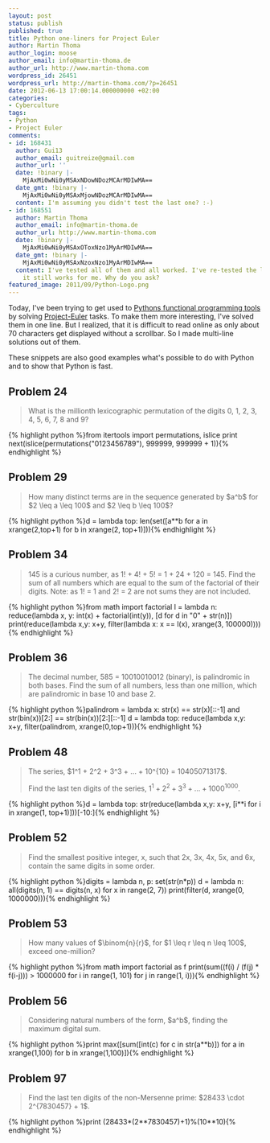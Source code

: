 ```yaml
---
layout: post
status: publish
published: true
title: Python one-liners for Project Euler
author: Martin Thoma
author_login: moose
author_email: info@martin-thoma.de
author_url: http://www.martin-thoma.com
wordpress_id: 26451
wordpress_url: http://martin-thoma.com/?p=26451
date: 2012-06-13 17:00:14.000000000 +02:00
categories:
- Cyberculture
tags:
- Python
- Project Euler
comments:
- id: 168431
  author: Gui13
  author_email: guitreize@gmail.com
  author_url: ''
  date: !binary |-
    MjAxMi0wNi0yMSAxNDowNDozMCArMDIwMA==
  date_gmt: !binary |-
    MjAxMi0wNi0yMSAxMjowNDozMCArMDIwMA==
  content: I'm assuming you didn't test the last one? :-)
- id: 168551
  author: Martin Thoma
  author_email: info@martin-thoma.de
  author_url: http://www.martin-thoma.com
  date: !binary |-
    MjAxMi0wNi0yMSAxOToxNzo1MyArMDIwMA==
  date_gmt: !binary |-
    MjAxMi0wNi0yMSAxNzoxNzo1MyArMDIwMA==
  content: I've tested all of them and all worked. I've re-tested the last one and
    it still works for me. Why do you ask?
featured_image: 2011/09/Python-Logo.png
---
```

Today, I've been trying to get used to <a href="http://martin-thoma.com/functional-programming-in-python/" title="Functional Programming in Python">Pythons functional programming tools</a> by solving <a href="http://projecteuler.net/about">Project-Euler</a> tasks. To make them more interesting, I've solved them in one line. But I realized, that it is difficult to read online as only about 70 characters get displayed without a scrollbar. So I made multi-line solutions out of them. 

These snippets are also good examples what's possible to do with Python and to show that Python is fast.

<h2>Problem 24</h2>
<blockquote>What is the millionth lexicographic permutation of the digits 0, 1, 2, 3, 4, 5, 6, 7, 8 and 9?</blockquote>
{% highlight python %}from itertools import permutations, islice
print next(islice(permutations("0123456789"), 999999, 999999 + 1)){% endhighlight %}

<h2>Problem 29</h2>
<blockquote>How many distinct terms are in the sequence generated by $a^b$ for $2 \leq a \leq 100$ and $2 \leq b \leq 100$?</blockquote>
{% highlight python %}d = lambda top: len(set([a**b for a in xrange(2,top+1) 
                                      for b in xrange(2, top+1)])){% endhighlight %}

<h2>Problem 34</h2>
<blockquote>145 is a curious number, as 1! + 4! + 5! = 1 + 24 + 120 = 145.
Find the sum of all numbers which are equal to the sum of the factorial of their digits.
Note: as 1! = 1 and 2! = 2 are not sums they are not included.</blockquote>
{% highlight python %}from math import factorial
l = lambda n: reduce(lambda x, y: int(x) + factorial(int(y)), 
                     [d for d in "0" + str(n)])
print(reduce(lambda x,y: x+y, 
             filter(lambda x: x == l(x), 
                    xrange(3, 100000)))){% endhighlight %}

<h2>Problem 36</h2>
<blockquote>The decimal number, 585 = 10010010012 (binary), is palindromic in both bases.
Find the sum of all numbers, less than one million, which are palindromic in base 10 and base 2.</blockquote>
{% highlight python %}palindrom = lambda x: str(x) == str(x)[::-1] and 
                              str(bin(x))[2:] == str(bin(x))[2:][::-1]
d = lambda top: reduce(lambda x,y: x+y, 
                       filter(palindrom, xrange(0,top+1))){% endhighlight %}

<h2>Problem 48</h2>
<blockquote>The series, $1^1 + 2^2 + 3^3 + ... + 10^{10} = 10405071317$.

Find the last ten digits of the series, $1^1 + 2^2 + 3^3 + ... + 1000^{1000}$.</blockquote>


{% highlight python %}d = lambda top: str(reduce(lambda x,y: x+y, 
                            [i**i for i in xrange(1, top+1)]))[-10:]{% endhighlight %}

<h2>Problem 52</h2>
<blockquote>Find the smallest positive integer, x, such that 2x, 3x, 4x, 5x, and 6x, contain the same digits in some order.</blockquote>

{% highlight python %}digits = lambda n, p: set(str(n*p))
d = lambda n: all(digits(n, 1) ==  digits(n, x) for x in range(2, 7))
print(filter(d, xrange(0, 1000000))){% endhighlight %}

<h2>Problem 53</h2>
<blockquote>How many values of $\binom{n}{r}$, for $1 \leq r \leq n \leq 100$, exceed one-million?</blockquote>
{% highlight python %}from math import factorial as f
print(sum((f(i) / (f(j) * f(i-j))) > 1000000 for i in range(1, 101) 
		for j in range(1, i))){% endhighlight %}

<h2>Problem 56</h2>
<blockquote>Considering natural numbers of the form, $a^b$, finding the maximum digital sum.</blockquote>

{% highlight python %}print max([sum([int(c) for c in str(a**b)])
				for a in xrange(1,100) 
				for b in xrange(1,100)]){% endhighlight %}

<h2>Problem 97</h2>
<blockquote>Find the last ten digits of the non-Mersenne prime: $28433 \cdot 2^{7830457} + 1$.</blockquote>
{% highlight python %}print (28433*(2**7830457)+1)%(10**10){% endhighlight %}
